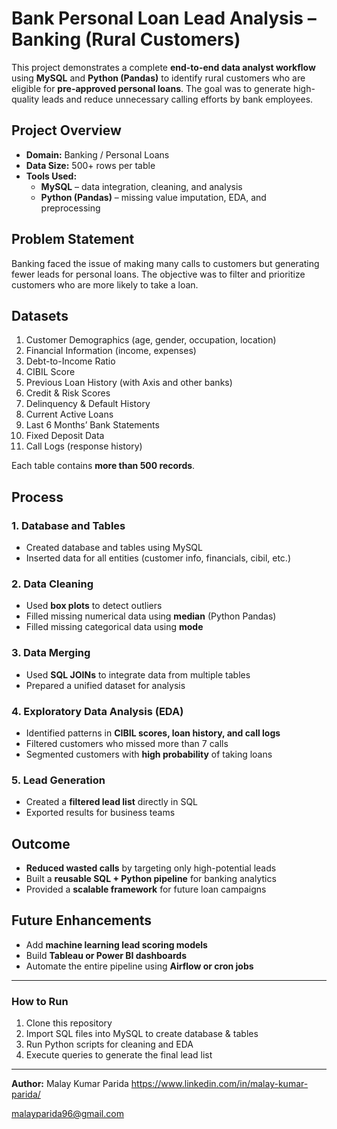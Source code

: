 # Bank Personal Loan Lead Analysis – Banking (Rural Customers)

This project demonstrates a complete **end-to-end data analyst workflow** using **MySQL** and **Python (Pandas)** to identify rural customers who are eligible for **pre-approved personal loans**. The goal was to generate high-quality leads and reduce unnecessary calling efforts by bank employees.  

## Project Overview
- **Domain:** Banking / Personal Loans  
- **Data Size:** 500+ rows per table  
- **Tools Used:**  
  - **MySQL** – data integration, cleaning, and analysis  
  - **Python (Pandas)** – missing value imputation, EDA, and preprocessing  

## Problem Statement
Banking faced the issue of making many calls to customers but generating fewer leads for personal loans. The objective was to filter and prioritize customers who are more likely to take a loan.

## Datasets
1. Customer Demographics (age, gender, occupation, location)  
2. Financial Information (income, expenses)  
3. Debt-to-Income Ratio  
4. CIBIL Score  
5. Previous Loan History (with Axis and other banks)  
6. Credit & Risk Scores  
7. Delinquency & Default History  
8. Current Active Loans  
9. Last 6 Months’ Bank Statements  
10. Fixed Deposit Data  
11. Call Logs (response history)

Each table contains **more than 500 records**.  

## Process

### 1. Database and Tables
- Created database and tables using MySQL  
- Inserted data for all entities (customer info, financials, cibil, etc.)  

### 2. Data Cleaning
- Used **box plots** to detect outliers  
- Filled missing numerical data using **median** (Python Pandas)  
- Filled missing categorical data using **mode**  

### 3. Data Merging
- Used **SQL JOINs** to integrate data from multiple tables  
- Prepared a unified dataset for analysis  

### 4. Exploratory Data Analysis (EDA)
- Identified patterns in **CIBIL scores, loan history, and call logs**  
- Filtered customers who missed more than 7 calls  
- Segmented customers with **high probability** of taking loans  

### 5. Lead Generation
- Created a **filtered lead list** directly in SQL  
- Exported results for business teams  

## Outcome
- **Reduced wasted calls** by targeting only high-potential leads  
- Built a **reusable SQL + Python pipeline** for banking analytics  
- Provided a **scalable framework** for future loan campaigns  

## Future Enhancements
- Add **machine learning lead scoring models**  
- Build **Tableau or Power BI dashboards**  
- Automate the entire pipeline using **Airflow or cron jobs**  

---

### How to Run
1. Clone this repository  
2. Import SQL files into MySQL to create database & tables  
3. Run Python scripts for cleaning and EDA  
4. Execute queries to generate the final lead list  

---

**Author:** Malay Kumar Parida
https://www.linkedin.com/in/malay-kumar-parida/

malayparida96@gmail.com

